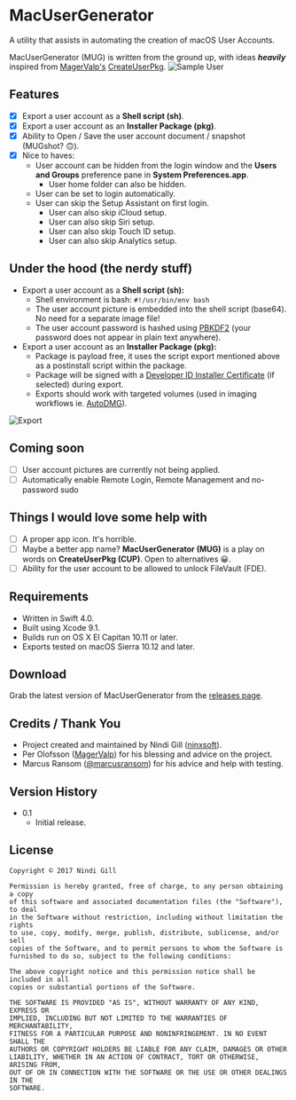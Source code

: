 # MacUserGenerator
A utility that assists in automating the creation of macOS User Accounts.

MacUserGenerator (MUG) is written from the ground up, with ideas ***heavily*** inspired from [MagerValp's](https://github.com/MagerValp) [CreateUserPkg](https://github.com/MagerValp/CreateUserPkg).
![Sample User](Readme%20Resources/Sample%20User.png)

## Features
*   [x] Export a user account as a **Shell script (sh)**.
*   [x] Export a user account as an **Installer Package (pkg)**.
*   [x] Ability to Open / Save the user account document / snapshot (MUGshot? 🙃).
*   [x] Nice to haves:
    *   User account can be hidden from the login window and the **Users and Groups** preference pane in **System Preferences.app**.
        *   User home folder can also be hidden.
    *   User can be set to login automatically.
    *   User can skip the Setup Assistant on first login.
        *   User can also skip iCloud setup.
        *   User can also skip Siri setup.
        *   User can also skip Touch ID setup.
        *   User can also skip Analytics setup.

## Under the hood (the nerdy stuff)
*   Export a user account as a **Shell script (sh):**
    *   Shell environment is bash: `#!/usr/bin/env bash`
    *   The user account picture is embedded into the shell script (base64). No need for a separate image file!
    *   The user account password is hashed using [PBKDF2](https://en.wikipedia.org/wiki/PBKDF2) (your password does not appear in plain text anywhere).
*   Export a user account as an **Installer Package (pkg):**
    *   Package is payload free, it uses the script export mentioned above as a postinstall script within the package.
    *   Package will be signed with a [Developer ID Installer Certificate](https://developer.apple.com/developer-id/) (if selected) during export.
    *   Exports should work with targeted volumes (used in imaging workflows ie. [AutoDMG](https://github.com/MagerValp/AutoDMG)).

![Export](Readme%20Resources/Export.png)

## Coming soon
*   [ ]   User account pictures are currently not being applied.
*   [ ]   Automatically enable Remote Login, Remote Management and no-password sudo

## Things I would love some help with
*   [ ]   A proper app icon. It's horrible.
*   [ ]   Maybe a better app name? **MacUserGenerator (MUG)** is a play on words on **CreateUserPkg (CUP)**. Open to alternatives 😀.
*   [ ]   Ability for the user account to be allowed to unlock FileVault (FDE).

## Requirements
*   Written in Swift 4.0.
*   Built using Xcode 9.1.
*   Builds run on OS X El Capitan 10.11 or later.
*   Exports tested on macOS Sierra 10.12 and later.

## Download
Grab the latest version of MacUserGenerator from the [releases page](https://github.com/ninxsoft/MacUserGenerator/releases).

## Credits / Thank You
*   Project created and maintained by Nindi Gill ([ninxsoft](https://github.com/ninxsoft)).
*   Per Olofsson ([MagerValp](https://github.com/MagerValp)) for his blessing and advice on the project.
*   Marcus Ransom ([@marcusransom](https://twitter.com/marcusransom)) for his advice and help with testing.

## Version History
*   0.1
    *   Initial release.

## License
    Copyright © 2017 Nindi Gill

    Permission is hereby granted, free of charge, to any person obtaining a copy
    of this software and associated documentation files (the "Software"), to deal
    in the Software without restriction, including without limitation the rights
    to use, copy, modify, merge, publish, distribute, sublicense, and/or sell
    copies of the Software, and to permit persons to whom the Software is
    furnished to do so, subject to the following conditions:

    The above copyright notice and this permission notice shall be included in all
    copies or substantial portions of the Software.

    THE SOFTWARE IS PROVIDED "AS IS", WITHOUT WARRANTY OF ANY KIND, EXPRESS OR
    IMPLIED, INCLUDING BUT NOT LIMITED TO THE WARRANTIES OF MERCHANTABILITY,
    FITNESS FOR A PARTICULAR PURPOSE AND NONINFRINGEMENT. IN NO EVENT SHALL THE
    AUTHORS OR COPYRIGHT HOLDERS BE LIABLE FOR ANY CLAIM, DAMAGES OR OTHER
    LIABILITY, WHETHER IN AN ACTION OF CONTRACT, TORT OR OTHERWISE, ARISING FROM,
    OUT OF OR IN CONNECTION WITH THE SOFTWARE OR THE USE OR OTHER DEALINGS IN THE
    SOFTWARE.
